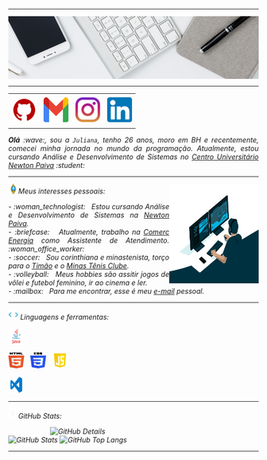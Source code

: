 <!--- Olá, esse é meu readme, fique à vontade para utilizá-lo como quiser! --> 

-----

<div>
<img align="center" alt="Header" src="https://github.com/jmendxx/jmendxx/blob/main/img/headertech.jpg?raw=true"/>
</div>

-----

<div align="center">
<table>
<tr>
 <td align="center" colspan="4"></td>
</tr> 
<tr>
<td><a href="https://github.com/jmendxx" target="_blank"><img src="https://github.com/jmendxx/jmendxx/blob/main/img/github5.png?raw=true" width="50px" height="50px"/></a>
</td>
<td><a href="mailto:jmendxx@gmail.com" target="_blank"><img src="https://github.com/jmendxx/jmendxx/blob/main/img/gmail3.png?raw=true" width="50px" height="50px"/></a>
</td>
<td><a href="https://www.instagram.com/jmendxxdev/" target="_blank"><img src="https://github.com/jmendxx/jmendxx/blob/main/img/insta2.png?raw=true" width="50px" height="50px"/></a>
</td>
<td><a href="https://www.linkedin.com/in/jmendxx/" target="_blank"><img src="https://github.com/jmendxx/jmendxx/blob/main/img/linkedin2.png?raw=true" width="50px" height="50px"/></a>
</td>
<!--<td><a href="https://slack.com/app_redirect?channel=UVD9N6VCL"><img src="https://github.com/jmendxx/jmendxx/blob/main/img/slack.png?raw=true" width="50px" height="50px"/></a>
</td>-->
<!--<td><a href="https://discordapp.com/users/959151773728251914" target="_blank"><img src="https://github.com/jmendxx/jmendxx/blob/main/img/discord2.png?raw=true" width="50px" height="50px"/></a>
</td>-->
<!--<td><a href="https://scholar.google.com.br/citations?user=OARYxSYAAAAJ&hl=pt-BR&oi=ao" target="_blank"><img src="https://github.com/jmendxx/jmendxx/blob/main/img/scholar2.png?raw=true" width="50px" height="50px"/></a>
</td>-->
<!--<td><a href="https://calendly.com/aramuni/" target="_blank"><img src="https://github.com/jmendxx/jmendxx/blob/main/img/calendar2.png?raw=true" width="50px" height="50px"/></a>
</td>-->
</tr>
<tr>
 <td align="center" colspan="4"></td>
</tr> 
</table>

</div>
<div align="justify">
<i><b>Olá</b> :wave:, sou a <code>Juliana</code>, tenho 26 anos, moro em BH e recentemente, comecei minha jornada no mundo da programação. Atualmente, estou cursando Análise e Desenvolvimento de Sistemas no <a href="https://newtonpaiva.br/" target="_blank">Centro Universitário Newton Paiva</a> :student: <br />
</div>

-----

<div>
<div>
<img align="right" alt="GIF" src="https://github.com/jmendxx/jmendxx/blob/main/img/dev.gif?raw=true" width="180px" height="200px"/>
</div>

<img height="20" alt="GIF" src="https://github.com/jmendxx/jmendxx/blob/main/img/soulgem.gif?raw=true"/>Meus interesses pessoais:

<div align="justify">
<p> 
- :woman_technologist: &nbsp; Estou cursando Análise e Desenvolvimento de Sistemas na <a href="https://newtonpaiva.br/" target="_blank">Newton Paiva</a>.<br />
- :briefcase: &nbsp; Atualmente, trabalho na <a href="www.comerc.com.br/" target="_blank">Comerc Energia</a> como Assistente de Atendimento. :woman_office_worker:<br />
- :soccer: &nbsp; Sou corinthiana e minastenista, torço para o <a href="https://www.corinthians.com.br/" target="_blank">Timão</a> e o <a href="https://minastenisclube.com.br/esportes/volei-feminino/" target="_blank"> Minas Tênis Clube</a>.<br />
- :volleyball: &nbsp; Meus hobbies são assitir jogos de vôlei e futebol feminino, ir ao cinema e ler.<br />
- :mailbox: &nbsp; Para me encontrar, esse é meu <a href="mailto:jmendxx@gmail.com" target="_blank">e-mail</a> pessoal.<br />
<!-- - :calendar: &nbsp; Essa é minha <a href="https://calendly.com/aramuni/30min" target="_blank">agenda</a> se quiser marcar um horário para falarmos.<br />-->
<!-- - :page_facing_up: &nbsp; Veja meu <a href="http://lattes.cnpq.br/1208427665892059" target="_blank">Currículo Lattes</a> para mais informações.
</p>-->
</div>
</div>

-----

<div>

<img height="20" alt="GIF" src="https://github.com/jmendxx/jmendxx/blob/main/img/skills.gif?raw=true"/>&nbsp;Linguagens e ferramentas:

<!--<code><a href="https://www.gnu.org/software/bash/" target="_blank"><img height="32" src="https://github.com/jmendxx/jmendxx/blob/main/img/bash.png?raw=true"/></a></code>
&nbsp; 
<code><a href="https://www.python.org/" target="_blank"><img width="32" height="32" src="https://github.com/jmendxx/jmendxx/blob/main/img/python.png?raw=true"/></a></code>
&nbsp; 
<code><a href="https://www.open-std.org/jtc1/sc22/wg14/" target="_blank"><img width="32" height="32" src="https://github.com/jmendxx/jmendxx/blob/main/img/c.png?raw=true"/></a></code>
&nbsp; 
<code><a href="https://isocpp.org/" target="_blank"><img width="32" height="32" src="https://github.com/jmendxx/jmendxx/blob/main/img/cpp.svg?raw=true"/></a></code>
&nbsp; 
<code><a href="https://docs.microsoft.com/pt-br/dotnet/csharp/" target="_blank"><img width="32" height="32" src="https://github.com/jmendxx/jmendxx/blob/main/img/csharp.png?raw=true"/></a></code>
&nbsp; -->
<code><a href="https://www.java.com/pt-BR/" target="_blank"><img width="32" height="32" src="https://github.com/jmendxx/jmendxx/blob/main/img/java.png?raw=true"/></a></code>
&nbsp; 
<!--<code><a href="https://openjfx.io/" target="_blank"><img height="32" src="https://github.com/jmendxx/jmendxx/blob/main/img/javafx.png?raw=true"/></a></code>
&nbsp; 
<code><a href="https://www.primefaces.org/" target="_blank"><img width="32" height="32" src="https://github.com/jmendxx/jmendxx/blob/main/img/primefaces.png?raw=true"/></a></code>
&nbsp;
<code><a href="https://spring.io/" target="_blank"><img width="32" height="32" src="https://github.com/jmendxx/jmendxx/blob/main/img/spring.png?raw=true"/></a></code>
&nbsp;
<code><a href="https://www.playframework.com/" target="_blank"><img width="48" height="32" src="https://github.com/jmendxx/jmendxx/blob/main/img/play.png?raw=true"/></a></code>
&nbsp;
<code><a href="https://www.scala-lang.org/" target="_blank"><img width="32" height="32" src="https://github.com/jmendxx/jmendxx/blob/main/img/scala.png?raw=true"/></a></code>
&nbsp;
<code><a href="https://www.jenkins.io/" target="_blank"><img width="32" height="32" src="https://github.com/jmendxx/jmendxx/blob/main/img/jenkins.svg?raw=true"/></a></code>
&nbsp;-->
<code><a href="https://www.w3schools.com/html/" target="_blank"><img width="32" height="32" src="https://github.com/jmendxx/jmendxx/blob/main/img/html.svg?raw=true"/></a></code>
&nbsp; 
<code><a href="https://www.w3schools.com/css/" target="_blank"><img width="32" height="32" src="https://github.com/jmendxx/jmendxx/blob/main/img/css.svg?raw=true"/></a></code>
&nbsp; 
<code><a href="https://www.w3schools.com/js/" target="_blank"><img width="32" height="32" src="https://github.com/jmendxx/jmendxx/blob/main/img/js.png?raw=true"/></a></code>
&nbsp; 
<!--<code><a href="https://pt-br.reactjs.org/" target="_blank"><img width="32" height="32" src="https://github.com/jmendxx/jmendxx/blob/main/img/react.png?raw=true"/></a></code>
&nbsp; 
<code><a href="https://docs.microsoft.com/pt-br/windows/win32/lwef/using-vbscript" target="_blank"><img width="32" height="32" src="https://github.com/jmendxx/jmendxx/blob/main/img/vbs.png?raw=true"/></a></code>
&nbsp; 
<code><a href="https://www.mysql.com/" target="_blank"><img width="32" height="32" src="https://github.com/jmendxx/jmendxx/blob/main/img/mysql.png?raw=true"/></a></code>
&nbsp; 
<code><a href="https://www.postgresql.org/" target="_blank"><img width="32" height="32" src="https://github.com/jmendxx/jmendxx/blob/main/img/postgresql.png?raw=true"/></a></code>
&nbsp; 
<code><a href="https://www.mongodb.com/pt-br" target="_blank"><img width="32" height="32" src="https://github.com/jmendxx/jmendxx/blob/main/img/mongodb.png?raw=true"/></a></code>
&nbsp; 
<code><a href="https://dbeaver.io/" target="_blank"><img width="32" height="32" src="https://github.com/jmendxx/jmendxx/blob/main/img/dbeaver.png?raw=true"/></a></code>
&nbsp; 
<code><a href="https://nodejs.org/en/" target="_blank"><img width="32" height="32" src="https://github.com/jmendxx/jmendxx/blob/main/img/nodejs.png?raw=true"/></a></code>
&nbsp;
<code><a href="https://nextjs.org/" target="_blank"><img width="32" height="32" src="https://github.com/jmendxx/jmendxx/blob/main/img/nextjs.png?raw=true"/></a></code>
&nbsp;
<code><a href="https://jestjs.io/pt-BR/" target="_blank"><img width="30" height="32" src="https://github.com/jmendxx/jmendxx/blob/main/img/jest.png?raw=true"/></a></code>
&nbsp;
<code><a href="https://prometheus.io/" target="_blank"><img width="32" height="32" src="https://github.com/jmendxx/jmendxx/blob/main/img/prometheus.png?raw=true"/></a></code>
&nbsp;
<code><a href="https://grafana.com/" target="_blank"><img width="32" height="32" src="https://github.com/jmendxx/jmendxx/blob/main/img/grafana.png?raw=true"/></a></code>
&nbsp; 
<code><a href="https://newrelic.com/pt" target="_blank"><img width="32" height="32" src="https://github.com/jmendxx/jmendxx/blob/main/img/newrelic.png?raw=true"/></a></code>
&nbsp; 
<code><a href="https://fastapi.tiangolo.com/" target="_blank"><img width="32" height="32" src="https://github.com/jmendxx/jmendxx/blob/main/img/fastapi.svg?raw=true"/></a></code>
&nbsp; 
<code><a href="https://www.docker.com/" target="_blank"><img width="32" height="32" src="https://github.com/jmendxx/jmendxx/blob/main/img/docker.png?raw=true"/></a></code>
&nbsp; 
<code><a href="https://aws.amazon.com/pt/" target="_blank"><img width="32" height="32" src="https://github.com/jmendxx/jmendxx/blob/main/img/aws.png?raw=true"/></a></code>
&nbsp; 
<code><a href="https://www.heroku.com/" target="_blank"><img width="32" height="32" src="https://github.com/jmendxx/jmendxx/blob/main/img/heroku.png?raw=true"/></a></code>
&nbsp; 
<code><a href="https://dotnet.microsoft.com/en-us/" target="_blank"><img width="32" height="32" src="https://github.com/jmendxx/jmendxx/blob/main/img/dotnet.png?raw=true"/></a></code>
&nbsp; 
<code><a href="https://www.postman.com/" target="_blank"><img width="32" height="32" src="https://github.com/jmendxx/jmendxx/blob/main/img/postman.png?raw=true"/></a></code>
&nbsp; 
<code><a href="https://insomnia.rest/" target="_blank"><img width="32" height="32" src="https://github.com/jmendxx/jmendxx/blob/main/img/insomnia.png?raw=true"/></a></code>
&nbsp; 
<code><a href="https://www.soapui.org/" target="_blank"><img width="32" height="32" src="https://github.com/jmendxx/jmendxx/blob/main/img/soap.png?raw=true"/></a></code>
&nbsp; 
<code><a href="https://redis.io/" target="_blank"><img width="32" height="32" src="https://github.com/jmendxx/jmendxx/blob/main/img/redis.png?raw=true"/></a></code>
&nbsp;
<code><a href="https://aws.amazon.com/pt/s3/" target="_blank"><img width="32" height="32" src="https://github.com/jmendxx/jmendxx/blob/main/img/s3.svg?raw=true"/></a></code>
&nbsp;
<code><a href="https://aws.amazon.com/pt/sqs/" target="_blank"><img width="32" height="32" src="https://github.com/jmendxx/jmendxx/blob/main/img/sqs.png?raw=true"/></a></code>
&nbsp;
<code><a href="https://git-scm.com/" target="_blank"><img width="32" height="32" src="https://github.com/jmendxx/jmendxx/blob/main/img/git.png?raw=true"/></a></code>
&nbsp; 
<code><a href="https://about.gitlab.com/" target="_blank"><img width="32" height="32" src="https://github.com/jmendxx/jmendxx/blob/main/img/gitlab.png?raw=true"/></a></code>
&nbsp; 
<code><a href="https://www.jetbrains.com/pt-br/pycharm/download/" target="_blank"><img width="32" height="32" src="https://github.com/jmendxx/jmendxx/blob/main/img/pc.png?raw=true"/></a></code>
&nbsp; 
<code><a href="https://www.eclipse.org/downloads/" target="_blank"><img width="32" height="32" src="https://github.com/jmendxx/jmendxx/blob/main/img/eclipse.png?raw=true"/></a></code>
&nbsp; 
<code><a href="https://netbeans.apache.org/" target="_blank"><img width="32" height="32" src="https://github.com/jmendxx/jmendxx/blob/main/img/netbeans.png?raw=true"/></a></code>
&nbsp;-->
<code><a href="https://code.visualstudio.com/" target="_blank"><img width="32" height="32" src="https://github.com/jmendxx/jmendxx/blob/main/img/vs.png?raw=true"/></a></code>
&nbsp;
<!--<code><a href="https://www.jetbrains.com/idea/" target="_blank"><img width="32" height="32" src="https://github.com/jmendxx/jmendxx/blob/main/img/intellij.png?raw=true"/></a></code>
&nbsp;
<code><a href="https://developer.apple.com/xcode/" target="_blank"><img width="32" height="32" src="https://github.com/jmendxx/jmendxx/blob/main/img/xcode.png?raw=true"/></a></code>
</div>-->

-----

<img height="20" alt="GIF" src="https://github.com/jmendxx/jmendxx/blob/main/img/graphic.gif?raw=true"/>GitHub Stats:

<div>
<img align="right" alt="GitHub Details" width="420px" src="http://github-profile-summary-cards.vercel.app/api/cards/profile-details?username=jmendxx&theme=github_dark"/>
<!--- <img alt="GitHub Commits" width="200px" src="http://github-profile-summary-cards.vercel.app/api/cards/productive-time?username=jmendxx&theme=github_dark"/> -->
<img alt="GitHub Stats" width="200px" src="http://github-profile-summary-cards.vercel.app/api/cards/stats?username=jmendxx&theme=github_dark"/>
<img alt="GitHub Top Langs" width="200px" src="http://github-profile-summary-cards.vercel.app/api/cards/repos-per-language?username=jmendxx&theme=github_dark"/>
</div>

-----
